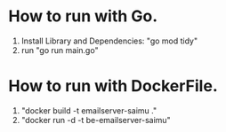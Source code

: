 # How to run with Go.
1. Install Library and Dependencies: "go mod tidy"
2. run "go run main.go"

# How to run with DockerFile.
1. "docker build -t emailserver-saimu ."
2. "docker run  -d -t be-emailserver-saimu"
